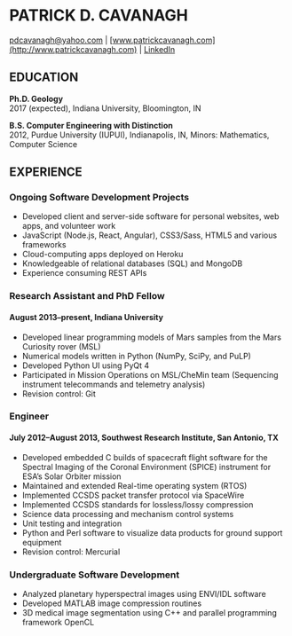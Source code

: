 # PATRICK D. CAVANAGH
[pdcavanagh@yahoo.com](mailto:pdcavanagh@yahoo.com) | [www.patrickcavanagh.com](http://www.patrickcavanagh.com) | [LinkedIn](http://www.linkedin.com/in/pdcavanagh)

## EDUCATION
**Ph.D. Geology**               
2017 (expected), Indiana University, Bloomington, IN

**B.S. Computer Engineering with Distinction**      
2012, Purdue University (IUPUI), Indianapolis, IN, Minors: Mathematics, Computer Science

## EXPERIENCE

### Ongoing Software Development Projects

* Developed client and server-side software for personal websites, web apps, and volunteer work 
* JavaScript (Node.js, React, Angular), CSS3/Sass, HTML5 and various frameworks
* Cloud-computing apps deployed on Heroku 
* Knowledgeable of relational databases (SQL) and MongoDB
* Experience consuming REST APIs

### Research Assistant and PhD Fellow

#### August 2013–present, Indiana University

* Developed linear programming models of Mars samples from the Mars Curiosity rover (MSL)
* Numerical models written in Python (NumPy, SciPy, and PuLP)
* Developed Python UI using PyQt 4
* Participated in Mission Operations on MSL/CheMin team (Sequencing instrument telecommands and telemetry analysis) 
* Revision control: Git

### Engineer

#### July 2012–August 2013, Southwest Research Institute, San Antonio, TX 

* Developed embedded C builds of spacecraft flight software for the Spectral Imaging of the Coronal Environment (SPICE) instrument
for ESA’s Solar Orbiter mission
* Maintained and extended Real-time operating system (RTOS) 
* Implemented CCSDS packet transfer protocol via SpaceWire
* Implemented CCSDS standards for lossless/lossy compression
* Science data processing and mechanism control systems
* Unit testing and integration
* Python and Perl software to visualize data products for ground support equipment 
* Revision control: Mercurial

### Undergraduate Software Development

* Analyzed planetary hyperspectral images using ENVI/IDL software 
* Developed MATLAB image compression routines
* 3D medical image segmentation using C++ and parallel programming framework OpenCL
